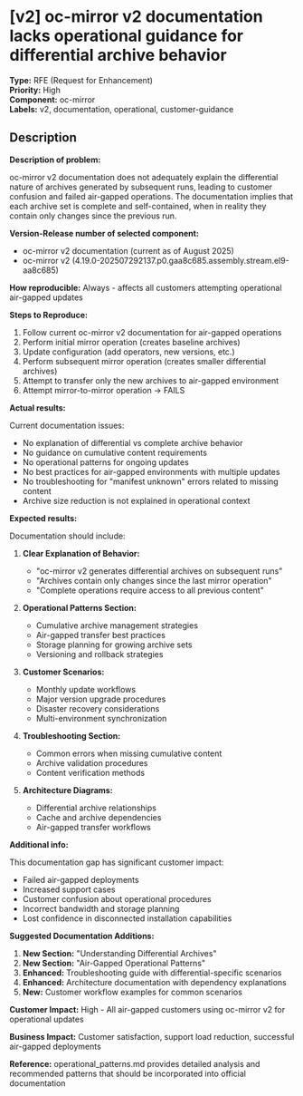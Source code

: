 # [v2] oc-mirror v2 documentation lacks operational guidance for differential archive behavior

**Type:** RFE (Request for Enhancement)  
**Priority:** High  
**Component:** oc-mirror  
**Labels:** v2, documentation, operational, customer-guidance  

## Description

**Description of problem:**

oc-mirror v2 documentation does not adequately explain the differential nature of archives generated by subsequent runs, leading to customer confusion and failed air-gapped operations. The documentation implies that each archive set is complete and self-contained, when in reality they contain only changes since the previous run.

**Version-Release number of selected component:**
- oc-mirror v2 documentation (current as of August 2025)
- oc-mirror v2 (4.19.0-202507292137.p0.gaa8c685.assembly.stream.el9-aa8c685)

**How reproducible:**
Always - affects all customers attempting operational air-gapped updates

**Steps to Reproduce:**

1. Follow current oc-mirror v2 documentation for air-gapped operations
2. Perform initial mirror operation (creates baseline archives)
3. Update configuration (add operators, new versions, etc.)
4. Perform subsequent mirror operation (creates smaller differential archives)
5. Attempt to transfer only the new archives to air-gapped environment
6. Attempt mirror-to-mirror operation → FAILS

**Actual results:**

Current documentation issues:
- No explanation of differential vs complete archive behavior
- No guidance on cumulative content requirements
- No operational patterns for ongoing updates
- No best practices for air-gapped environments with multiple updates
- No troubleshooting for "manifest unknown" errors related to missing content
- Archive size reduction is not explained in operational context

**Expected results:**

Documentation should include:

1. **Clear Explanation of Behavior:**
   - "oc-mirror v2 generates differential archives on subsequent runs"
   - "Archives contain only changes since the last mirror operation"
   - "Complete operations require access to all previous content"

2. **Operational Patterns Section:**
   - Cumulative archive management strategies
   - Air-gapped transfer best practices
   - Storage planning for growing archive sets
   - Versioning and rollback strategies

3. **Customer Scenarios:**
   - Monthly update workflows
   - Major version upgrade procedures  
   - Disaster recovery considerations
   - Multi-environment synchronization

4. **Troubleshooting Section:**
   - Common errors when missing cumulative content
   - Archive validation procedures
   - Content verification methods

5. **Architecture Diagrams:**
   - Differential archive relationships
   - Cache and archive dependencies
   - Air-gapped transfer workflows

**Additional info:**

This documentation gap has significant customer impact:
- Failed air-gapped deployments
- Increased support cases
- Customer confusion about operational procedures
- Incorrect bandwidth and storage planning
- Lost confidence in disconnected installation capabilities

**Suggested Documentation Additions:**

1. **New Section:** "Understanding Differential Archives"
2. **New Section:** "Air-Gapped Operational Patterns" 
3. **Enhanced:** Troubleshooting guide with differential-specific scenarios
4. **Enhanced:** Architecture documentation with dependency explanations
5. **New:** Customer workflow examples for common scenarios

**Customer Impact:** High - All air-gapped customers using oc-mirror v2 for operational updates

**Business Impact:** Customer satisfaction, support load reduction, successful air-gapped deployments

**Reference:** operational_patterns.md provides detailed analysis and recommended patterns that should be incorporated into official documentation

